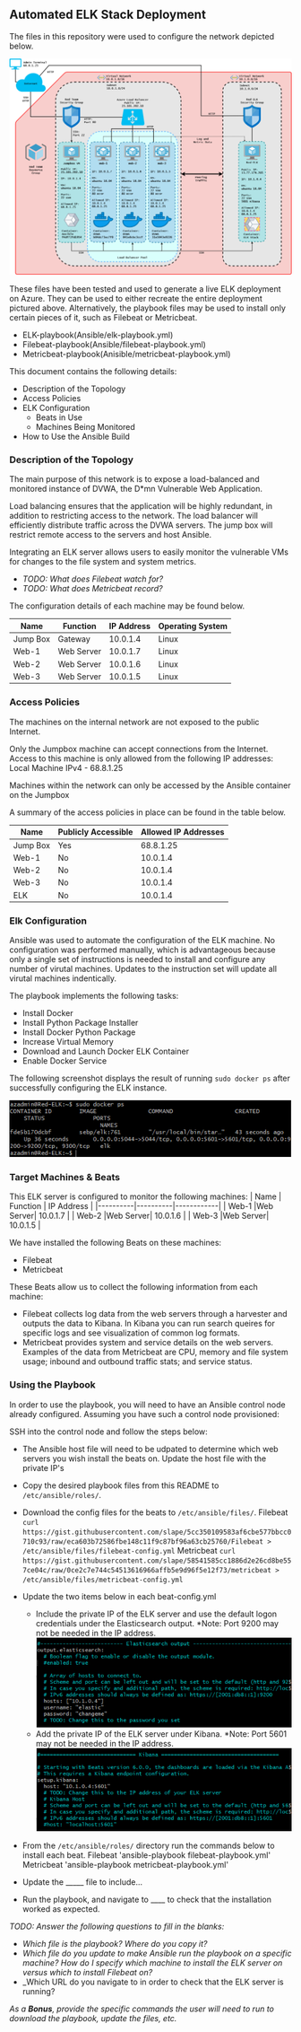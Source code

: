 ## Automated ELK Stack Deployment

The files in this repository were used to configure the network depicted below.

![TODO: Update the path with the name of your diagram](Images/Unit13ByronBartlettProject.png)

These files have been tested and used to generate a live ELK deployment on Azure. They can be used to either recreate the entire deployment pictured above. Alternatively, the playbook files may be used to install only certain pieces of it, such as Filebeat or Metricbeat.

  - ELK-playbook(Ansible/elk-playbook.yml)
  - Filebeat-playbook(Ansible/filebeat-playbook.yml)
  - Metricbeat-playbook(Anisible/metricbeat-playbook.yml)

This document contains the following details:
- Description of the Topology
- Access Policies
- ELK Configuration
  - Beats in Use
  - Machines Being Monitored
- How to Use the Ansible Build


### Description of the Topology

The main purpose of this network is to expose a load-balanced and monitored instance of DVWA, the D*mn Vulnerable Web Application.

Load balancing ensures that the application will be highly redundant, in addition to restricting access to the network. The load balancer will efficiently distribute traffic across the DVWA servers.  The jump box will restrict remote access to the servers and host Ansible.

Integrating an ELK server allows users to easily monitor the vulnerable VMs for changes to the file system and system metrics.
- _TODO: What does Filebeat watch for?_
- _TODO: What does Metricbeat record?_

The configuration details of each machine may be found below.

| Name     | Function | IP Address | Operating System |
|----------|----------|------------|------------------|
| Jump Box | Gateway  | 10.0.1.4   | Linux            |
| Web-1    |Web Server| 10.0.1.7   | Linux            |
| Web-2    |Web Server| 10.0.1.6   | Linux            |
| Web-3    |Web Server| 10.0.1.5   | Linux            |

### Access Policies

The machines on the internal network are not exposed to the public Internet. 

Only the Jumpbox machine can accept connections from the Internet. Access to this machine is only allowed from the following IP addresses: Local Machine IPv4 - 68.8.1.25

Machines within the network can only be accessed by the Ansible container on the Jumpbox

A summary of the access policies in place can be found in the table below.

| Name     | Publicly Accessible | Allowed IP Addresses |
|----------|---------------------|----------------------|
| Jump Box | Yes                 | 68.8.1.25            |
| Web-1    | No                  | 10.0.1.4             |
| Web-2    | No                  | 10.0.1.4             |
| Web-3    | No                  | 10.0.1.4             |
| ELK      | No                  | 10.0.1.4             |

### Elk Configuration

Ansible was used to automate the configuration of the ELK machine. No configuration was performed manually, which is advantageous because only a single set of instructions is needed to install and configure any number of virutal machines. Updates to the instruction set will update all virutal machines indentically. 

The playbook implements the following tasks:
- Install Docker
- Install Python Package Installer
- Install Docker Python Package
- Increase Virtual Memory
- Download and Launch Docker ELK Container
- Enable Docker Service

The following screenshot displays the result of running `sudo docker ps` after successfully configuring the ELK instance.

![ELK_Docker.png](Images/ELK_Docker.png)

### Target Machines & Beats
This ELK server is configured to monitor the following machines:
| Name     | Function | IP Address |
|----------|----------|------------|
| Web-1    |Web Server| 10.0.1.7   |
| Web-2    |Web Server| 10.0.1.6   |
| Web-3    |Web Server| 10.0.1.5   |

We have installed the following Beats on these machines:
- Filebeat
- Metricbeat

These Beats allow us to collect the following information from each machine:
- Filebeat collects log data from the web servers through a harvester and outputs the data to Kibana. In Kibana you can run search queires for specific logs and see visualization of common log formats.
- Metricbeat provides system and service details on the web servers. Examples of the data from Metricbeat are CPU, memory and file system usage; inbound and outbound traffic stats; and service status.

### Using the Playbook
In order to use the playbook, you will need to have an Ansible control node already configured. Assuming you have such a control node provisioned: 

SSH into the control node and follow the steps below:

- The Ansible host file will need to be udpated to determine which web servers you wish install the beats on. Update the host file with the private IP's 
- Copy the desired playbook files from this README to `/etc/ansible/roles/`.
- Download the config files for the beats to `/etc/ansible/files/`.
  Filebeat `curl https://gist.githubusercontent.com/slape/5cc350109583af6cbe577bbcc0710c93/raw/eca603b72586fbe148c11f9c87bf96a63cb25760/Filebeat > /etc/ansible/files/filebeat-config.yml`
  Metricbeat `curl https://gist.githubusercontent.com/slape/58541585cc1886d2e26cd8be557ce04c/raw/0ce2c7e744c54513616966affb5e9d96f5e12f73/metricbeat > /etc/ansible/files/metricbeat-config.yml` 

- Update the two items below in each beat-config.yml
  - Include the private IP of the ELK server and use the default logon credentials under the Elasticsearch output. 
  *Note: Port 9200 may not be needed in the IP address.
![Filebeat_Config_01.png](Images/filebeat_config_01.png)
  - Add the private IP of the ELK server under Kibana. 
  *Note: Port 5601 may not be needed in the IP address.
![Filebeat_Config_02.png](Images/filebeat_config_02.png)  

- From the `/etc/ansible/roles/` directory run the commands below to install each beat. 
  Filebeat 'ansible-playbook filebeat-playbook.yml'
  Metricbeat 'ansible-playbook metricbeat-playbook.yml'

 
- Update the _____ file to include...
- Run the playbook, and navigate to ____ to check that the installation worked as expected.

_TODO: Answer the following questions to fill in the blanks:_
- _Which file is the playbook? Where do you copy it?_
- _Which file do you update to make Ansible run the playbook on a specific machine? How do I specify which machine to install the ELK server on versus which to install Filebeat on?_
- _Which URL do you navigate to in order to check that the ELK server is running?

_As a **Bonus**, provide the specific commands the user will need to run to download the playbook, update the files, etc._